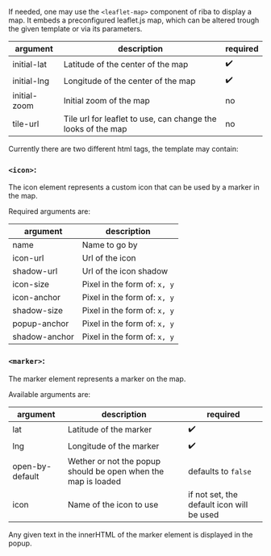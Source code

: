 If needed, one may use the `<leaflet-map>` component of riba to display a map. It embeds a preconfigured leaflet.js map, which can be altered trough the given template or via its parameters. 

| argument | description | required |
|---|---|---|
| initial-lat | Latitude of the center of the map | :heavy_check_mark: |
| initial-lng | Longitude of the center of the map | :heavy_check_mark: |
| initial-zoom | Initial zoom of the map | no |
| tile-url | Tile url for leaflet to use, can change the looks of the map | no |


Currently there are two different html tags, the template may contain:

### `<icon>`:

The icon element represents a custom icon that can be used by a marker in the map.

Required arguments are:

| argument | description |
|---|---|
| name | Name to go by |
| icon-url | Url of the icon |
| shadow-url | Url of the icon shadow |
| icon-size | Pixel in the form of: `x, y` |
| icon-anchor | Pixel in the form of: `x, y` |
| shadow-size | Pixel in the form of: `x, y` |
| popup-anchor | Pixel in the form of: `x, y` |
| shadow-anchor | Pixel in the form of: `x, y` |


### `<marker>`:

The marker element represents a marker on the map.

Available arguments are:

| argument | description | required |
|---|---|---|
| lat | Latitude of the marker | :heavy_check_mark: |
| lng | Longitude of the marker | :heavy_check_mark: |
| open-by-default | Wether or not the popup should be open when the map is loaded | defaults to `false` |
| icon | Name of the icon to use | if not set, the default icon will be used |

Any given text in the innerHTML of the marker element is displayed in the popup.